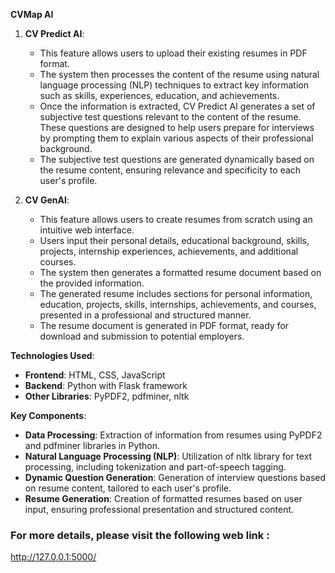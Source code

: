 **CVMap AI**

1. **CV Predict AI**:
   - This feature allows users to upload their existing resumes in PDF format.
   - The system then processes the content of the resume using natural language processing (NLP) techniques to extract key information such as skills, experiences, education, and achievements.
   - Once the information is extracted, CV Predict AI generates a set of subjective test questions relevant to the content of the resume. These questions are designed to help users prepare for interviews by prompting them to explain various aspects of their professional background.
   - The subjective test questions are generated dynamically based on the resume content, ensuring relevance and specificity to each user's profile.

2. **CV GenAI**:
   - This feature allows users to create resumes from scratch using an intuitive web interface.
   - Users input their personal details, educational background, skills, projects, internship experiences, achievements, and additional courses.
   - The system then generates a formatted resume document based on the provided information.
   - The generated resume includes sections for personal information, education, projects, skills, internships, achievements, and courses, presented in a         professional and structured manner.
   - The resume document is generated in PDF format, ready for download and submission to potential employers.

**Technologies Used**:
- **Frontend**: HTML, CSS, JavaScript
- **Backend**: Python with Flask framework
- **Other Libraries**: PyPDF2, pdfminer, nltk

**Key Components**:
- **Data Processing**: Extraction of information from resumes using PyPDF2 and pdfminer libraries in Python.
- **Natural Language Processing (NLP)**: Utilization of nltk library for text processing, including tokenization and part-of-speech tagging.
- **Dynamic Question Generation**: Generation of interview questions based on resume content, tailored to each user's profile.
- **Resume Generation**: Creation of formatted resumes based on user input, ensuring professional presentation and structured content.

### For more details, please visit the following web link :
http://127.0.0.1:5000/
